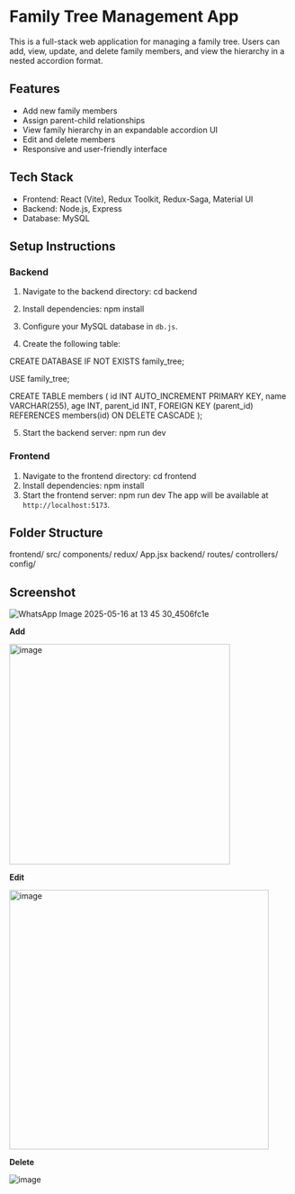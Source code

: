 # Family Tree Management App

This is a full-stack web application for managing a family tree. Users can add, view, update, and delete family members, and view the hierarchy in a nested accordion format.

## Features

- Add new family members
- Assign parent-child relationships
- View family hierarchy in an expandable accordion UI
- Edit and delete members
- Responsive and user-friendly interface

## Tech Stack

- Frontend: React (Vite), Redux Toolkit, Redux-Saga, Material UI
- Backend: Node.js, Express
- Database: MySQL

## Setup Instructions

### Backend

1. Navigate to the backend directory:
   cd backend

2. Install dependencies:
   npm install

3. Configure your MySQL database in `db.js`.

4. Create the following table:

CREATE DATABASE IF NOT EXISTS family_tree;

USE family_tree;

CREATE TABLE members (
id INT AUTO_INCREMENT PRIMARY KEY,
name VARCHAR(255),
age INT,
parent_id INT,
FOREIGN KEY (parent_id) REFERENCES members(id) ON DELETE CASCADE
);


5. Start the backend server:
   npm run dev

### Frontend

1. Navigate to the frontend directory:
   cd frontend
2. Install dependencies:
   npm install
3. Start the frontend server:
   npm run dev
   The app will be available at `http://localhost:5173`.

## Folder Structure

frontend/
src/
components/
redux/
App.jsx
backend/
routes/
controllers/
config/

## Screenshot

![WhatsApp Image 2025-05-16 at 13 45 30_4506fc1e](https://github.com/user-attachments/assets/6c3d7cd3-a20d-4ce5-8283-dc168bd00c3c)

**Add**

<img width="392" alt="image" src="https://github.com/user-attachments/assets/160a10d5-c752-438a-baca-e33c1afbe7cc" />


**Edit**

<img width="461" alt="image" src="https://github.com/user-attachments/assets/25e98fca-0e99-4b97-b42d-5ced68a34164" />

**Delete**

![image](https://github.com/user-attachments/assets/a2eb6cb0-eacf-4e61-b4be-3bb0ed3246d4)



